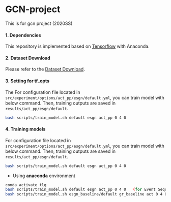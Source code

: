 # GCN-project
This is for gcn project (2020SS)

#### 1. Dependencies
This repository is implemented based on [Tensorflow](http://pytorch.org/) with Anaconda.</br>

#### 2. Dataset Download
Please refer to the [Dataset Download](./data/README.md).

#### 3. Setting for tf_opts
The For configuration file located in `src/experiment/options/act_pp/esgn/default.yml`, you can train model with below command.
Then, training outputs are saved in `results/act_pp/esgn/default`.
```bash
bash scripts/train_model.sh default esgn act_pp 0 4 0
```

#### 4. Training models
For configuration file located in `src/experiment/options/act_pp/esgn/default.yml`, you can train model with below command.
Then, training outputs are saved in `results/act_pp/esgn/default`.
```bash
bash scripts/train_model.sh default esgn act_pp 0 4 0
```

* Using **anaconda** environment
```bash
conda activate tlg
bash scripts/train_model.sh default esgn act_pp 0 4 0	(for Event Sequence Generation Network)
bash scripts/train_model.sh esgn_baseline/default gr_baseline act 0 4 0		(for Grounder)
```
